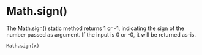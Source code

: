 # Math.sign()

The Math.sign() static method returns 1 or -1, indicating the sign of the number passed as argument. If the input is 0 or -0, it will be returned as-is.

```
Math.sign(x)
```
